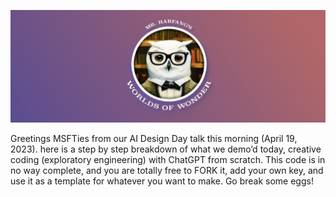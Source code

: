 ![readme header image](/imgs_readme/img1.png)

Greetings MSFTies from our AI Design Day talk this morning (April 19, 2023). here is a step by step breakdown of what we demo’d today, creative coding (exploratory engineering) with ChatGPT from scratch. This code is in no way complete, and you are totally free to FORK it, add your own key, and use it as a template for whatever you want to make. Go break some eggs!

